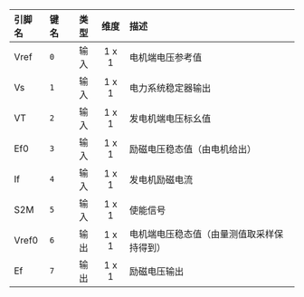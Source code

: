 <!--
DO NOT EDIT THIS FILE DIRECTLY.
This file is generated by tools/comp-docs.js.
All changes will be overwritten by regeneration.
-->

<slot class="model-pins">

| 引脚名 | 键名 | 类型 | 维度 | 描述 |
|:------ |:---- |:----:|:----:|:---- |
| Vref | `0` | 输入 | 1 x 1 | 电机端电压参考值 |
| Vs | `1` | 输入 | 1 x 1 | 电力系统稳定器输出 |
| VT | `2` | 输入 | 1 x 1 | 发电机端电压标幺值 |
| Ef0 | `3` | 输入 | 1 x 1 | 励磁电压稳态值（由电机给出） |
| If | `4` | 输入 | 1 x 1 | 发电机励磁电流 |
| S2M | `5` | 输入 | 1 x 1 | 使能信号 |
| Vref0 | `6` | 输出 | 1 x 1 | 电机端电压稳态值（由量测值取采样保持得到） |
| Ef | `7` | 输出 | 1 x 1 | 励磁电压输出 |

</slot>
